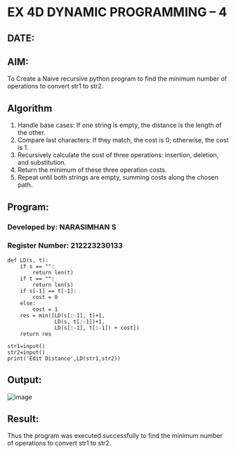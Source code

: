 # EX 4D DYNAMIC PROGRAMMING – 4
## DATE:
## AIM:
To Create a Naive recursive python program to find the minimum number of operations to convert str1 to str2.

## Algorithm
1. Handle base cases: If one string is empty, the distance is the length of the other.
2. Compare last characters: If they match, the cost is 0; otherwise, the cost is 1.
3. Recursively calculate the cost of three operations: insertion, deletion, and substitution.
4. Return the minimum of these three operation costs.
5. Repeat until both strings are empty, summing costs along the chosen path. 

## Program:
### Developed by: NARASIMHAN S 
### Register Number: 212223230133 

```
def LD(s, t):
    if s == "":
        return len(t)
    if t == "":
        return len(s)
    if s[-1] == t[-1]:
        cost = 0
    else:
        cost = 1
    res = min([LD(s[:-1], t)+1,
               LD(s, t[:-1])+1, 
               LD(s[:-1], t[:-1]) + cost])
    return res
    
str1=input()
str2=input()
print('Edit Distance',LD(str1,str2))
```
## Output:

![image](https://github.com/user-attachments/assets/2db44139-019c-4291-8f37-04299f05c8cd)

## Result:
Thus the program was executed successfully to find the minimum number of operations to convert str1 to str2.

